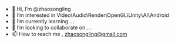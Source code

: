 - 👋 Hi, I’m @zhaosongling
- 👀 I’m interested in Video\Audio\Render\OpenGL\Unity\AI\Android
- 🌱 I’m currently learning ...
- 💞️ I’m looking to collaborate on ...
- 📫 How to reach me , zhaosongling@gmail.com

<!---
zhaosongling/zhaosongling is a ✨ special ✨ repository because its `README.md` (this file) appears on your GitHub profile.
You can click the Preview link to take a look at your changes.
--->
